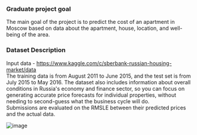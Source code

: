 ### Graduate project goal
The main goal of the project is to predict the cost of an apartment in Moscow based on data about the apartment, house, location, and well-being of the area.
<br>
### Dataset Description
Input data - https://www.kaggle.com/c/sberbank-russian-housing-market/data <br>
The training data is from August 2011 to June 2015, and the test set is from July 2015 to May 2016. The dataset also includes information about overall conditions in Russia's economy and finance sector, so you can focus on generating accurate price forecasts for individual properties, without needing to second-guess what the business cycle will do. <br>
Submissions are evaluated on the RMSLE between their predicted prices and the actual data. 



![image](https://github.com/MihaFedo/Price_assessment_Moscow_apartments/assets/108611676/50485b1a-60e0-4be1-90a3-392b72d67037)
